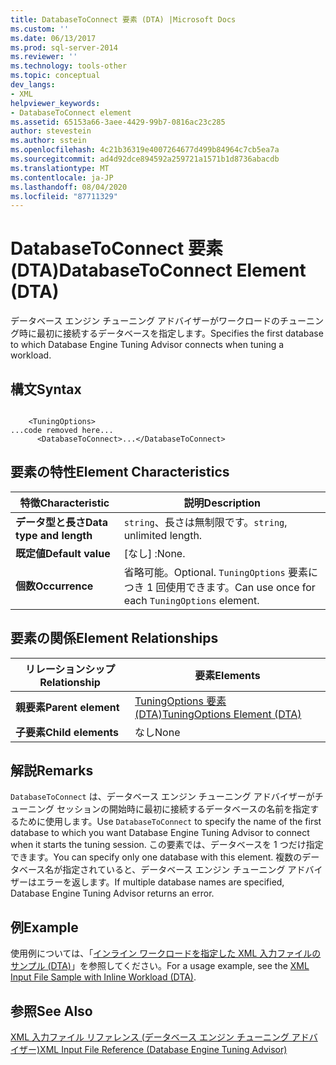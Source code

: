 ```yaml
---
title: DatabaseToConnect 要素 (DTA) |Microsoft Docs
ms.custom: ''
ms.date: 06/13/2017
ms.prod: sql-server-2014
ms.reviewer: ''
ms.technology: tools-other
ms.topic: conceptual
dev_langs:
- XML
helpviewer_keywords:
- DatabaseToConnect element
ms.assetid: 65153a66-3aee-4429-99b7-0816ac23c285
author: stevestein
ms.author: sstein
ms.openlocfilehash: 4c21b36319e4007264677d499b84964c7cb5ea7a
ms.sourcegitcommit: ad4d92dce894592a259721a1571b1d8736abacdb
ms.translationtype: MT
ms.contentlocale: ja-JP
ms.lasthandoff: 08/04/2020
ms.locfileid: "87711329"
---
```

# <a name="databasetoconnect-element-dta"></a><span data-ttu-id="3ee78-102">DatabaseToConnect 要素 (DTA)</span><span class="sxs-lookup"><span data-stu-id="3ee78-102">DatabaseToConnect Element (DTA)</span></span>
  <span data-ttu-id="3ee78-103">データベース エンジン チューニング アドバイザーがワークロードのチューニング時に最初に接続するデータベースを指定します。</span><span class="sxs-lookup"><span data-stu-id="3ee78-103">Specifies the first database to which Database Engine Tuning Advisor connects when tuning a workload.</span></span>  
  
## <a name="syntax"></a><span data-ttu-id="3ee78-104">構文</span><span class="sxs-lookup"><span data-stu-id="3ee78-104">Syntax</span></span>  
  
```  
  
    <TuningOptions>  
...code removed here...  
      <DatabaseToConnect>...</DatabaseToConnect>  
```  
  
## <a name="element-characteristics"></a><span data-ttu-id="3ee78-105">要素の特性</span><span class="sxs-lookup"><span data-stu-id="3ee78-105">Element Characteristics</span></span>  
  
|<span data-ttu-id="3ee78-106">特徴</span><span class="sxs-lookup"><span data-stu-id="3ee78-106">Characteristic</span></span>|<span data-ttu-id="3ee78-107">説明</span><span class="sxs-lookup"><span data-stu-id="3ee78-107">Description</span></span>|  
|--------------------|-----------------|  
|<span data-ttu-id="3ee78-108">**データ型と長さ**</span><span class="sxs-lookup"><span data-stu-id="3ee78-108">**Data type and length**</span></span>|<span data-ttu-id="3ee78-109">`string`、長さは無制限です。</span><span class="sxs-lookup"><span data-stu-id="3ee78-109">`string`, unlimited length.</span></span>|  
|<span data-ttu-id="3ee78-110">**既定値**</span><span class="sxs-lookup"><span data-stu-id="3ee78-110">**Default value**</span></span>|<span data-ttu-id="3ee78-111">[なし] :</span><span class="sxs-lookup"><span data-stu-id="3ee78-111">None.</span></span>|  
|<span data-ttu-id="3ee78-112">**個数**</span><span class="sxs-lookup"><span data-stu-id="3ee78-112">**Occurrence**</span></span>|<span data-ttu-id="3ee78-113">省略可能。</span><span class="sxs-lookup"><span data-stu-id="3ee78-113">Optional.</span></span> <span data-ttu-id="3ee78-114">`TuningOptions` 要素につき 1 回使用できます。</span><span class="sxs-lookup"><span data-stu-id="3ee78-114">Can use once for each `TuningOptions` element.</span></span>|  
  
## <a name="element-relationships"></a><span data-ttu-id="3ee78-115">要素の関係</span><span class="sxs-lookup"><span data-stu-id="3ee78-115">Element Relationships</span></span>  
  
|<span data-ttu-id="3ee78-116">リレーションシップ</span><span class="sxs-lookup"><span data-stu-id="3ee78-116">Relationship</span></span>|<span data-ttu-id="3ee78-117">要素</span><span class="sxs-lookup"><span data-stu-id="3ee78-117">Elements</span></span>|  
|------------------|--------------|  
|<span data-ttu-id="3ee78-118">**親要素**</span><span class="sxs-lookup"><span data-stu-id="3ee78-118">**Parent element**</span></span>|[<span data-ttu-id="3ee78-119">TuningOptions 要素 &#40;DTA&#41;</span><span class="sxs-lookup"><span data-stu-id="3ee78-119">TuningOptions Element &#40;DTA&#41;</span></span>](tuningoptions-element-dta.md)|  
|<span data-ttu-id="3ee78-120">**子要素**</span><span class="sxs-lookup"><span data-stu-id="3ee78-120">**Child elements**</span></span>|<span data-ttu-id="3ee78-121">なし</span><span class="sxs-lookup"><span data-stu-id="3ee78-121">None</span></span>|  
  
## <a name="remarks"></a><span data-ttu-id="3ee78-122">解説</span><span class="sxs-lookup"><span data-stu-id="3ee78-122">Remarks</span></span>  
 <span data-ttu-id="3ee78-123">`DatabaseToConnect` は、データベース エンジン チューニング アドバイザーがチューニング セッションの開始時に最初に接続するデータベースの名前を指定するために使用します。</span><span class="sxs-lookup"><span data-stu-id="3ee78-123">Use `DatabaseToConnect` to specify the name of the first database to which you want Database Engine Tuning Advisor to connect when it starts the tuning session.</span></span> <span data-ttu-id="3ee78-124">この要素では、データベースを 1 つだけ指定できます。</span><span class="sxs-lookup"><span data-stu-id="3ee78-124">You can specify only one database with this element.</span></span> <span data-ttu-id="3ee78-125">複数のデータベース名が指定されていると、データベース エンジン チューニング アドバイザーはエラーを返します。</span><span class="sxs-lookup"><span data-stu-id="3ee78-125">If multiple database names are specified, Database Engine Tuning Advisor returns an error.</span></span>  
  
## <a name="example"></a><span data-ttu-id="3ee78-126">例</span><span class="sxs-lookup"><span data-stu-id="3ee78-126">Example</span></span>  
 <span data-ttu-id="3ee78-127">使用例については、「[インライン ワークロードを指定した XML 入力ファイルのサンプル &#40;DTA&#41;](xml-input-file-sample-with-inline-workload-dta.md)」を参照してください。</span><span class="sxs-lookup"><span data-stu-id="3ee78-127">For a usage example, see the [XML Input File Sample with Inline Workload &#40;DTA&#41;](xml-input-file-sample-with-inline-workload-dta.md).</span></span>  
  
## <a name="see-also"></a><span data-ttu-id="3ee78-128">参照</span><span class="sxs-lookup"><span data-stu-id="3ee78-128">See Also</span></span>  
 [<span data-ttu-id="3ee78-129">XML 入力ファイル リファレンス &#40;データベース エンジン チューニング アドバイザー&#41;</span><span class="sxs-lookup"><span data-stu-id="3ee78-129">XML Input File Reference &#40;Database Engine Tuning Advisor&#41;</span></span>](xml-input-file-reference-database-engine-tuning-advisor.md)  
  
  
